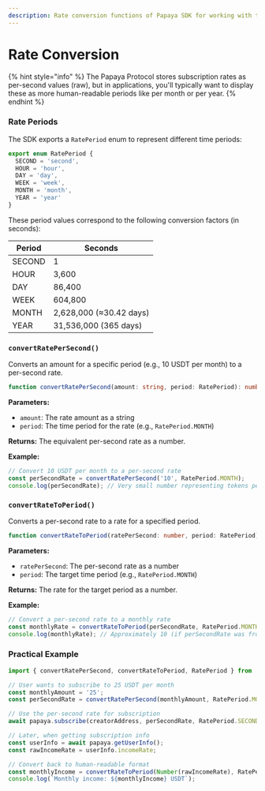 ```yaml
---
description: Rate conversion functions of Papaya SDK for working with time periods
---
```


# Rate Conversion

{% hint style="info" %}
The Papaya Protocol stores subscription rates as per-second values (raw), but in applications, you'll typically want to display these as more human-readable periods like per month or per year.
{% endhint %}

### Rate Periods

The SDK exports a `RatePeriod` enum to represent different time periods:

```typescript
export enum RatePeriod {
  SECOND = 'second',
  HOUR = 'hour',
  DAY = 'day',
  WEEK = 'week',
  MONTH = 'month',
  YEAR = 'year'
}
```

These period values correspond to the following conversion factors (in seconds):

| Period | Seconds                 |
| ------ | ----------------------- |
| SECOND | 1                       |
| HOUR   | 3,600                   |
| DAY    | 86,400                  |
| WEEK   | 604,800                 |
| MONTH  | 2,628,000 (≈30.42 days) |
| YEAR   | 31,536,000 (365 days)   |

### `convertRatePerSecond()`

Converts an amount for a specific period (e.g., 10 USDT per month) to a per-second rate.

```typescript
function convertRatePerSecond(amount: string, period: RatePeriod): number
```

**Parameters:**

* `amount`: The rate amount as a string
* `period`: The time period for the rate (e.g., `RatePeriod.MONTH`)

**Returns:** The equivalent per-second rate as a number.

**Example:**

```typescript
// Convert 10 USDT per month to a per-second rate
const perSecondRate = convertRatePerSecond('10', RatePeriod.MONTH);
console.log(perSecondRate); // Very small number representing tokens per second
```

### `convertRateToPeriod()`

Converts a per-second rate to a rate for a specified period.

```typescript
function convertRateToPeriod(ratePerSecond: number, period: RatePeriod): number
```

**Parameters:**

* `ratePerSecond`: The per-second rate as a number
* `period`: The target time period (e.g., `RatePeriod.MONTH`)

**Returns:** The rate for the target period as a number.

**Example:**

```typescript
// Convert a per-second rate to a monthly rate
const monthlyRate = convertRateToPeriod(perSecondRate, RatePeriod.MONTH);
console.log(monthlyRate); // Approximately 10 (if perSecondRate was from previous example)
```

### Practical Example

```typescript
import { convertRatePerSecond, convertRateToPeriod, RatePeriod } from '@papaya_fi/sdk';

// User wants to subscribe to 25 USDT per month
const monthlyAmount = '25';
const perSecondRate = convertRatePerSecond(monthlyAmount, RatePeriod.MONTH);

// Use the per-second rate for subscription
await papaya.subscribe(creatorAddress, perSecondRate, RatePeriod.SECOND, projectId);

// Later, when getting subscription info
const userInfo = await papaya.getUserInfo();
const rawIncomeRate = userInfo.incomeRate;

// Convert back to human-readable format
const monthlyIncome = convertRateToPeriod(Number(rawIncomeRate), RatePeriod.MONTH);
console.log(`Monthly income: ${monthlyIncome} USDT`);
```
